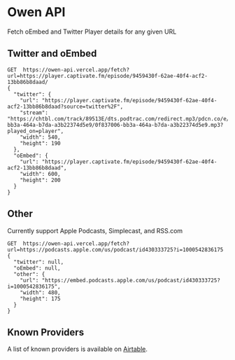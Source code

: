 # Owen API

Fetch oEmbed and Twitter Player details for any given URL

## Twitter and oEmbed
```
GET  https://owen-api.vercel.app/fetch?url=https://player.captivate.fm/episode/9459430f-62ae-40f4-acf2-13bb86b8daad/
{
  "twitter": {
    "url": "https://player.captivate.fm/episode/9459430f-62ae-40f4-acf2-13bb86b8daad?source=twitter%2F",
    "stream": "https://chtbl.com/track/89513E/dts.podtrac.com/redirect.mp3/pdcn.co/e/podcasts.captivate.fm/media/0f837006-bb3a-464a-b7da-a3b22374d5e9/0f837006-bb3a-464a-b7da-a3b22374d5e9.mp3?played_on=player",
    "width": 540,
    "height": 190
  },
  "oEmbed": {
    "url": "https://player.captivate.fm/episode/9459430f-62ae-40f4-acf2-13bb86b8daad",
    "width": 600,
    "height": 200
  }
}

```

## Other
Currently support Apple Podcasts, Simplecast, and RSS.com
```
GET  https://owen-api.vercel.app/fetch?url=https://podcasts.apple.com/us/podcast/id430333725?i=1000542836175
{
  "twitter": null,
  "oEmbed": null,
  "other": {
    "url": "https://embed.podcasts.apple.com/us/podcast/id430333725?i=1000542836175",
    "width": 480,
    "height": 175
  }
}
```

## Known Providers
A list of known providers is available on [Airtable](https://t.co/LnwMYP74X3).
